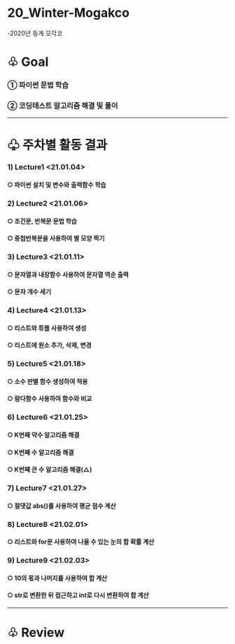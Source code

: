 # 20_Winter-Mogakco
-2020년 동계 모각코

# ♧ Goal
### ① 파이썬 문법 학습
### ② 코딩테스트 알고리즘 해결 및 풀이
---------------
# ♧ 주차별 활동 결과
### 1) Lecture1 <21.01.04>
#### ○ 파이썬 설치 및 변수와 출력함수 학습
### 2) Lecture2 <21.01.06>
#### ○ 조건문, 반복문 문법 학습
#### ○ 중첩반복문을 사용하여 별 모양 찍기
### 3) Lecture3 <21.01.11>
#### ○ 문자열과 내장함수 사용하여 문자열 역순 출력
#### ○ 문자 개수 세기
### 4) Lecture4 <21.01.13>
#### ○ 리스트와 튜플 사용하여 생성
#### ○ 리스트에 원소 추가, 삭제, 변경 
### 5) Lecture5 <21.01.18>
#### ○ 소수 판별 함수 생성하여 적용
#### ○ 람다함수 사용하여 함수와 비교
### 6) Lecture6 <21.01.25>
#### ○ K번째 약수 알고리즘 해결
#### ○ K번째 수 알고리즘 해결
#### ○ K번째 큰 수 알고리즘 해결(△)
### 7) Lecture7 <21.01.27>
#### ○ 절댓값 abs()를 사용하여 평균 점수 계산
### 8) Lecture8 <21.02.01>
#### ○ 리스트와 for문 사용하여 나올 수 있는 눈의 합 확률 계산
### 9) Lecture9 <21.02.03>
#### ○ 10의 몫과 나머지를 사용하여 합 계산
#### ○ str로 변환한 뒤 접근하고 int로 다시 변환하여 합 계산
-----------------------
# ♧ Review

